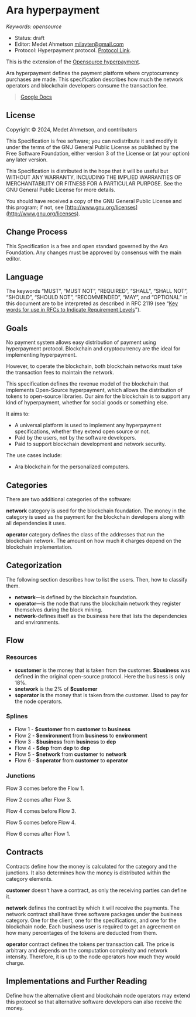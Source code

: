 # Ara hyperpayment

_Keywords: opensource_



* Status: draft
* Editor: Medet Ahmetson milayter@gmail.com
* Protocol: Hyperpayment protocol. [Protocol Link](https://docs.google.com/document/d/1d3TgpcZGwnmzO3SXthvqX_hG5cji6Yj3oZUMvrwDm08/edit?usp=sharing).

This is the extension of the [Opensource hyperpayment](https://docs.google.com/document/d/1ccWhLQYm0Yz9tn-i2gi-CMJy4uFYVsTB0qlC6CEookk/edit?usp=sharing).

Ara hyperpayment defines the payment platform where cryptocurrency purchases are made. This specification describes how much the network operators and blockchain developers consume the transaction fee.

> [Google Docs](https://docs.google.com/document/d/1SpYRn30p_mJn_n4Le0mYinui_uJ8OQr1ggVlDUQAbno/edit?usp=sharing)

## License

Copyright © 2024, Medet Ahmetson, and contributors

This Specification is free software; you can redistribute it and modify it under the terms of the GNU General Public License as published by the Free Software Foundation, either version 3 of the License or (at your option) any later version.

This Specification is distributed in the hope that it will be useful but WITHOUT ANY WARRANTY, INCLUDING THE IMPLIED WARRANTIES OF MERCHANTABILITY OR FITNESS FOR A PARTICULAR PURPOSE. See the GNU General Public License for more details.

You should have received a copy of the GNU General Public License and this program; if not, see [http://www.gnu.org/licenses](http://www.gnu.org/licenses).


## Change Process

This Specification is a free and open standard governed by the Ara Foundation. Any changes must be approved by consensus with the main editor.


## Language

The keywords “MUST”, “MUST NOT”, “REQUIRED”, “SHALL”, “SHALL NOT”, “SHOULD”, “SHOULD NOT”, “RECOMMENDED”, “MAY”, and “OPTIONAL” in this document are to be interpreted as described in RFC 2119 (see “[Key words for use in RFCs to Indicate Requirement Levels](http://tools.ietf.org/html/rfc2119)").


## Goals

No payment system allows easy distribution of payment using hyperpayment protocol. Blockchain and cryptocurrency are the ideal for implementing hyperpayment.

However, to operate the blockchain, both blockchain networks must take the transaction fees to maintain the network.

This specification defines the revenue model of the blockchain that implements Open-Source hyperpayment, which allows the distribution of tokens to open-source libraries. Our aim for the blockchain is to support any kind of hyperpayment, whether for social goods or something else.

It aims to:



* A universal platform is used to implement any hyperpayment specifications, whether they extend open source or not.
* Paid by the users, not by the software developers.
* Paid to support blockchain development and network security.

The use cases include:



* Ara blockchain for the personalized computers.


## Categories

There are two additional categories of the software:

**network** category is used for the blockchain foundation. The money in the category is used as the payment for the blockchain developers along with all dependencies it uses.

**operator** category defines the class of the addresses that run the blockchain network. The amount on how much it charges depend on the blockchain implementation.


## Categorization

The following section describes how to list the users. Then, how to classify them.



* **network**—is defined by the blockchain foundation. 
* **operator**—is the node that runs the blockchain network they register themselves during the block mining.
* **network**-defines itself as the business here that lists the dependencies and environments.


## Flow


### Resources

- **`$`customer** is the money that is taken from the customer. **$business** was defined in the original open-source protocol. Here the business is only 18%. 
- **`$`network** is the 2% of **$customer** 
- **`$`operator** is the money that is taken from the customer. Used to pay for the node operators.


### Splines



- Flow 1 - **$customer** from **customer** to **business**
- Flow 2 - **$environment** from **business** to **environment**
- Flow 3 - **$business** from **business** to **dep**
- Flow 4 - **$dep** from **dep** to **dep**
- Flow 5 - **$network** from **customer** to **network**
- Flow 6 - **$operator** from **customer** to **operator**


### Junctions

Flow 3 comes before the Flow 1. 

Flow 2 comes after Flow 3. 

Flow 4 comes before Flow 3.

Flow 5 comes before Flow 4.

Flow 6 comes after Flow 1.


## Contracts

Contracts define how the money is calculated for the category and the junctions. It also determines how the money is distributed within the category elements.

**customer** doesn't have a contract, as only the receiving parties can define it.

**network** defines the contract by which it will receive the payments. The network contract shall have three software packages under the business category. One for the client, one for the specifications, and one for the blockchain node. Each business user is required to get an agreement on how many percentages of the tokens are deducted from them.

**operator** contract defines the tokens per transaction call. The price is arbitrary and depends on the computation complexity and network intensity. Therefore, it is up to the node operators how much they would charge.


## Implementations and Further Reading

Define how the alternative client and blockchain node operators may extend this protocol so that alternative software developers can also receive the money.

